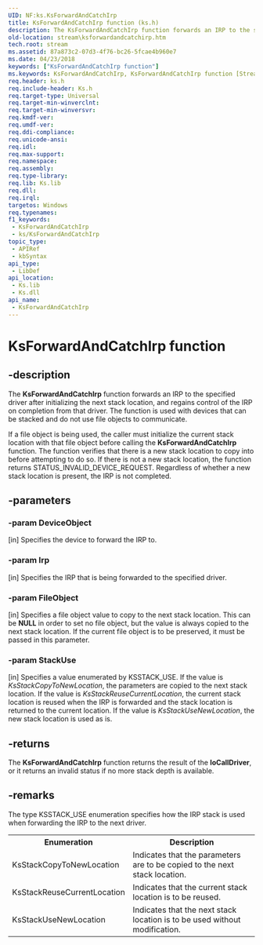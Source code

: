 ```yaml
---
UID: NF:ks.KsForwardAndCatchIrp
title: KsForwardAndCatchIrp function (ks.h)
description: The KsForwardAndCatchIrp function forwards an IRP to the specified driver after initializing the next stack location, and regains control of the IRP on completion from that driver.
old-location: stream\ksforwardandcatchirp.htm
tech.root: stream
ms.assetid: 87a873c2-07d3-4f76-bc26-5fcae4b960e7
ms.date: 04/23/2018
keywords: ["KsForwardAndCatchIrp function"]
ms.keywords: KsForwardAndCatchIrp, KsForwardAndCatchIrp function [Streaming Media Devices], ks/KsForwardAndCatchIrp, ksfunc_db5ae1e5-b0c8-4703-866f-a3f060e5ffb3.xml, stream.ksforwardandcatchirp
req.header: ks.h
req.include-header: Ks.h
req.target-type: Universal
req.target-min-winverclnt: 
req.target-min-winversvr: 
req.kmdf-ver: 
req.umdf-ver: 
req.ddi-compliance: 
req.unicode-ansi: 
req.idl: 
req.max-support: 
req.namespace: 
req.assembly: 
req.type-library: 
req.lib: Ks.lib
req.dll: 
req.irql: 
targetos: Windows
req.typenames: 
f1_keywords:
 - KsForwardAndCatchIrp
 - ks/KsForwardAndCatchIrp
topic_type:
 - APIRef
 - kbSyntax
api_type:
 - LibDef
api_location:
 - Ks.lib
 - Ks.dll
api_name:
 - KsForwardAndCatchIrp
---
```


# KsForwardAndCatchIrp function


## -description

The <b>KsForwardAndCatchIrp</b> function forwards an IRP to the specified driver after initializing the next stack location, and regains control of the IRP on completion from that driver. The function is used with devices that can be stacked and do not use file objects to communicate.

If a file object is being used, the caller must initialize the current stack location with that file object before calling the <b>KsForwardAndCatchIrp</b> function. The function verifies that there is a new stack location to copy into before attempting to do so. If there is not a new stack location, the function returns STATUS_INVALID_DEVICE_REQUEST. Regardless of whether a new stack location is present, the IRP is not completed.

## -parameters

### -param DeviceObject 

[in]
Specifies the device to forward the IRP to.

### -param Irp 

[in]
Specifies the IRP that is being forwarded to the specified driver.

### -param FileObject 

[in]
Specifies a file object value to copy to the next stack location. This can be <b>NULL</b> in order to set no file object, but the value is always copied to the next stack location. If the current file object is to be preserved, it must be passed in this parameter.

### -param StackUse 

[in]
Specifies a value enumerated by KSSTACK_USE. If the value is <i>KsStackCopyToNewLocation</i>, the parameters are copied to the next stack location. If the value is <i>KsStackReuseCurrentLocation</i>, the current stack location is reused when the IRP is forwarded and the stack location is returned to the current location. If the value is <i>KsStackUseNewLocation</i>, the new stack location is used as is.

## -returns

The <b>KsForwardAndCatchIrp</b> function returns the result of the <b>IoCallDriver</b>, or it returns an invalid status if no more stack depth is available.

## -remarks

The type KSSTACK_USE enumeration specifies how the IRP stack is used when forwarding the IRP to the next driver.

<table>
<tr>
<th>Enumeration</th>
<th>Description</th>
</tr>
<tr>
<td>
KsStackCopyToNewLocation

</td>
<td>
Indicates that the parameters are to be copied to the next stack location.

</td>
</tr>
<tr>
<td>
KsStackReuseCurrentLocation

</td>
<td>
Indicates that the current stack location is to be reused.

</td>
</tr>
<tr>
<td>
KsStackUseNewLocation

</td>
<td>
Indicates that the next stack location is to be used without modification.

</td>
</tr>
</table>


